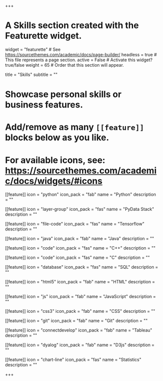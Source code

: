+++
# A Skills section created with the Featurette widget.
widget = "featurette"  # See https://sourcethemes.com/academic/docs/page-builder/
headless = true  # This file represents a page section.
active = False  # Activate this widget? true/false
weight = 65  # Order that this section will appear.

title = "Skills"
subtitle = ""

# Showcase personal skills or business features.
# 
# Add/remove as many `[[feature]]` blocks below as you like.
# 
# For available icons, see: https://sourcethemes.com/academic/docs/widgets/#icons

  
[[feature]]
  icon = "python"
  icon_pack = "fab"
  name = "Python"
  description = ""

[[feature]]
  icon = "layer-group"
  icon_pack = "fas"
  name = "PyData Stack"
  description = ""

[[feature]]
  icon = "file-code"
  icon_pack = "fas"
  name = "Tensorflow"
  description = ""

[[feature]]
  icon = "java"
  icon_pack = "fab"
  name = "Java"
  description = ""

[[feature]]
  icon = "code"
  icon_pack = "fas"
  name = "C++"
  description = ""

[[feature]]
  icon = "code"
  icon_pack = "fas"
  name = "C"
  description = ""

[[feature]]
  icon = "database"
  icon_pack = "fas"
  name = "SQL"
  description = ""

[[feature]]
  icon = "html5"
  icon_pack = "fab"
  name = "HTML"
  description = ""

[[feature]]
  icon = "js"
  icon_pack = "fab"
  name = "JavaScript"
  description = ""

[[feature]]
  icon = "css3"
  icon_pack = "fab"
  name = "CSS"
  description = ""

[[feature]]
  icon = "git"
  icon_pack = "fab"
  name = "Git"
  description = ""

[[feature]]
  icon = "connectdevelop"
  icon_pack = "fab"
  name = "Tableau"
  description = ""


[[feature]]
  icon = "dyalog"
  icon_pack = "fab"
  name = "D3js"
  description = ""

[[feature]]
  icon = "chart-line"
  icon_pack = "fas"
  name = "Statistics"
  description = "" 




+++

